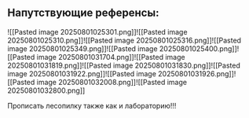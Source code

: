 ## Напутствующие референсы:

![[Pasted image 20250801025301.png]]![[Pasted image 20250801025310.png]]![[Pasted image 20250801025316.png]]![[Pasted image 20250801025349.png]]![[Pasted image 20250801025400.png]]![[Pasted image 20250801031704.png]]![[Pasted image 20250801031819.png]]![[Pasted image 20250801031830.png]]![[Pasted image 20250801031922.png]]![[Pasted image 20250801031926.png]]![[Pasted image 20250801032008.png]]![[Pasted image 20250801032800.png]]


Прописать лесопилку также как и лабораторию!!!